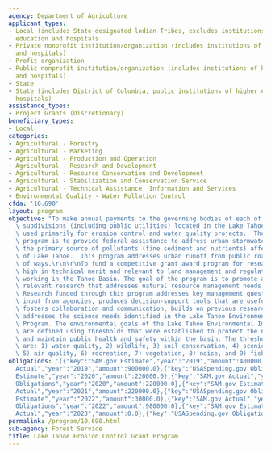 ```yaml
---
agency: Department of Agriculture
applicant_types:
- Local (includes State-designated lndian Tribes, excludes institutions of higher
  education and hospitals
- Private nonprofit institution/organization (includes institutions of higher education
  and hospitals)
- Profit organization
- Public nonprofit institution/organization (includes institutions of higher education
  and hospitals)
- State
- State (includes District of Columbia, public institutions of higher education and
  hospitals)
assistance_types:
- Project Grants (Discretionary)
beneficiary_types:
- Local
categories:
- Agricultural - Forestry
- Agricultural - Marketing
- Agricultural - Production and Operation
- Agricultural - Research and Development
- Agricultural - Resource Conservation and Development
- Agricultural - Stabilization and Conservation Service
- Agricultural - Technical Assistance, Information and Services
- Environmental Quality - Water Pollution Control
cfda: '10.690'
layout: program
objective: "To make annual payments to the governing bodies of each of the political\
  \ subdivisions (including public utilities) located in the Lake Tahoe Basin to be\
  \ used primarily for erosion control and water quality projects.  The goal of the\
  \ program is to provide federal assistance to address urban stormwater runoff pollution,\
  \ the primary source of pollutants (fine sediment and nutrients) affecting the clarity\
  \ of Lake Tahoe.  This program addresses urban runoff from public roads and right\
  \ of ways.\r\n\r\nTo fund a competitive grant award program for research projects\
  \ high in technical merit and relevant to land management and regulatory agencies\
  \ working in the Tahoe Basin. The goal of the program is to promote applied, timely,\
  \ relevant research that addresses natural resource management needs in the basin.\
  \ Research funded through this program addresses key management questions, includes\
  \ input from agencies, produces decision-support tools that are useful and accessible,\
  \ fosters collaboration and communication, builds on previous research, and ultimately\
  \ addresses the science needs identified in the Lake Tahoe Environmental Improvement\
  \ Program. The environmental goals of the Lake Tahoe Environmental Improvement Program\
  \ are defined using thresholds that were established to protect the natural environment\
  \ and maintain public health and safety within the basin. The threshold categories\
  \ are: 1) water quality, 2) wildlife, 3) soil conservation, 4) scenic resources,\
  \ 5) air quality, 6) recreation, 7) vegetation, 8) noise, and 9) fisheries. "
obligations: '[{"key":"SAM.gov Estimate","year":"2019","amount":400000.0},{"key":"SAM.gov
  Actual","year":"2019","amount":900000.0},{"key":"USASpending.gov Obligations","year":"2019","amount":846769.73},{"key":"SAM.gov
  Estimate","year":"2020","amount":220000.0},{"key":"SAM.gov Actual","year":"2020","amount":220000.0},{"key":"USASpending.gov
  Obligations","year":"2020","amount":220000.0},{"key":"SAM.gov Estimate","year":"2021","amount":220000.0},{"key":"SAM.gov
  Actual","year":"2021","amount":220000.0},{"key":"USASpending.gov Obligations","year":"2021","amount":0.0},{"key":"SAM.gov
  Estimate","year":"2022","amount":30000.0},{"key":"SAM.gov Actual","year":"2022","amount":30000.0},{"key":"USASpending.gov
  Obligations","year":"2022","amount":980000.0},{"key":"SAM.gov Estimate","year":"2023","amount":980000.0},{"key":"SAM.gov
  Actual","year":"2023","amount":0.0},{"key":"USASpending.gov Obligations","year":"2023","amount":450000.0}]'
permalink: /program/10.690.html
sub-agency: Forest Service
title: Lake Tahoe Erosion Control Grant Program
---
```

